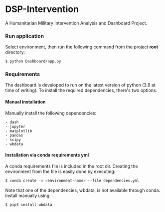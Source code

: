 # DSP-Intervention

A Humanitarian Military Intervention Analysis and Dashboard Project. 

### Run application
Select environment, then run the following command from the project **root** directory:

```sh
$ python Dashboard/app.py
```

### Requirements
The dashboard is developed to run on the latest version of python (3.9 at time of writing). To install the required dependencies, there's two options.

#### Manual installation
Manually install the following dependencies:

```
- dash
- jupyter
- matplotlib
- pandas
- scipy
- wbdata
```

#### Installation via conda requirements yml
A conda requirements file is included in the root dir. Creating the environment from the file is easily done by executing:
```sh
$ conda create -n <environment-name> --file dependencies.yml
```

Note that one of the dependencies, wbdata, is not available through conda. Install manually using:

```sh
$ pip3 install wbdata
```


